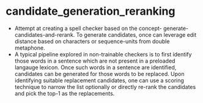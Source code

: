 # candidate_generation_reranking

- Attempt at creating a spell checker based on the concept- generate-candidates-and-rerank. To generate candidates, once
  can leverage edit distance based on characters or sequence-units from double metaphone.
- A typical pipeline explored in non-trainable checkers is to first identify those words in a sentence which are not
  present in a preloaded langauge lexicon. Once such words in a sentence are identified, candidates can be generated for
  those words to be replaced. Upon identifying suitable replacement candidates, one can use a scoring technique to
  narrow the list optionally or directly re-rank the candidates and pick the top-1 as the replacements.
